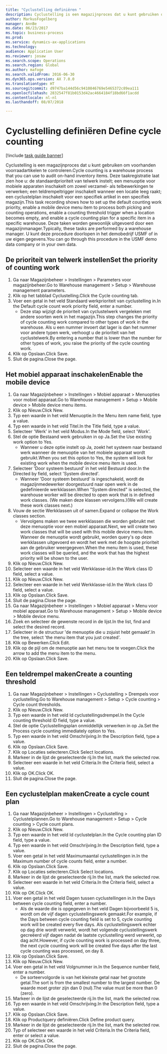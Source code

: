 ```yaml
--- 
title: "Cyclustelling definiëren "
description: Cyclustelling is een magazijnproces dat u kunt gebruiken om voorhanden voorraadartikelen te controleren.
author: MarkusFogelberg
manager: AnnBe
ms.date: 06/23/2017
ms.topic: business-process
ms.prod: 
ms.service: dynamics-ax-applications
ms.technology: 
audience: Application User
ms.reviewer: josaw
ms.search.scope: Operations
ms.search.region: Global
ms.author: mafoge
ms.search.validFrom: 2016-06-30
ms.dyn365.ops.version: AX 7.0.0
ms.translationtype: HT
ms.sourcegitcommit: d9747ba144d56c9410846769e5465372c89ea111
ms.openlocfilehash: 2832547f81b0153d42ac4664184f18bd66f1acdd
ms.contentlocale: nl-nl
ms.lasthandoff: 08/07/2018

---
```

# <a name="define-cycle-counting"></a><span data-ttu-id="f8f4c-103">Cyclustelling definiëren </span><span class="sxs-lookup"><span data-stu-id="f8f4c-103">Define cycle counting</span></span> 

[!include [task guide banner](../../includes/task-guide-banner.md)]

<span data-ttu-id="f8f4c-104">Cyclustelling is een magazijnproces dat u kunt gebruiken om voorhanden voorraadartikelen te controleren.</span><span class="sxs-lookup"><span data-stu-id="f8f4c-104">Cycle counting is a warehouse process that you can use to audit on-hand inventory items.</span></span> <span data-ttu-id="f8f4c-105">Deze taakregistratie laat zien hoe u: de standaardprioriteit van telwerk instelt; een menuoptie voor mobiele apparaten inschakelt om zowel verzamel- als telbewerkingen te verwerken; een teldrempeltrigger inschakelt wanneer een locatie leeg raakt; een cyclustelplan inschakelt voor een specifiek artikel in een specifiek magazijn.</span><span class="sxs-lookup"><span data-stu-id="f8f4c-105">This task recording shows how to set up the default counting work priority, enable a mobile device menu item to process both picking and counting operations, enable a counting threshold trigger when a location becomes empty, and enable a cycle counting plan for a specific item in a specific warehouse.</span></span> <span data-ttu-id="f8f4c-106">Deze taken worden gewoonlijk uitgevoerd door een magazijnmanager.</span><span class="sxs-lookup"><span data-stu-id="f8f4c-106">Typically, these tasks are performed by a warehouse manager.</span></span> <span data-ttu-id="f8f4c-107">U kunt deze procedure doorlopen in het demobedrijf USMF of in uw eigen gegevens.</span><span class="sxs-lookup"><span data-stu-id="f8f4c-107">You can go through this procedure in the USMF demo data company or in your own data.</span></span>


## <a name="set-the-priority-of-counting-work"></a><span data-ttu-id="f8f4c-108">De prioriteit van telwerk instellen</span><span class="sxs-lookup"><span data-stu-id="f8f4c-108">Set the priority of counting work</span></span>
1. <span data-ttu-id="f8f4c-109">Ga naar Magazijnbeheer > Instellingen > Parameters voor magazijnbeheer.</span><span class="sxs-lookup"><span data-stu-id="f8f4c-109">Go to Warehouse management > Setup > Warehouse management parameters.</span></span>
2. <span data-ttu-id="f8f4c-110">Klik op het tabblad Cyclustelling.</span><span class="sxs-lookup"><span data-stu-id="f8f4c-110">Click the Cycle counting tab.</span></span>
3. <span data-ttu-id="f8f4c-111">Voer een getal in het veld Standaard werkprioriteit van cyclustelling in.</span><span class="sxs-lookup"><span data-stu-id="f8f4c-111">In the Default cycle count work priority field, enter a number.</span></span>
    * <span data-ttu-id="f8f4c-112">Deze stap wijzigt de prioriteit van cyclustelwerk vergeleken met andere soorten werk in het magazijn.</span><span class="sxs-lookup"><span data-stu-id="f8f4c-112">This step changes the priority of cycle counting work compared to other types of work in the warehouse.</span></span> <span data-ttu-id="f8f4c-113">Als u een nummer invoert dat lager is dan het nummer voor andere typen werk, verhoogt u de prioriteit van het cyclustelwerk.</span><span class="sxs-lookup"><span data-stu-id="f8f4c-113">By entering a number that is lower than the number for other types of work, you raise the priority of the cycle counting work.</span></span>  
4. <span data-ttu-id="f8f4c-114">Klik op Opslaan.</span><span class="sxs-lookup"><span data-stu-id="f8f4c-114">Click Save.</span></span>
5. <span data-ttu-id="f8f4c-115">Sluit de pagina.</span><span class="sxs-lookup"><span data-stu-id="f8f4c-115">Close the page.</span></span>

## <a name="enable-the-mobile-device"></a><span data-ttu-id="f8f4c-116">Het mobiel apparaat inschakelen</span><span class="sxs-lookup"><span data-stu-id="f8f4c-116">Enable the mobile device</span></span>
1. <span data-ttu-id="f8f4c-117">Ga naar Magazijnbeheer > Instellingen > Mobiel apparaat > Menuopties voor mobiel apparaat.</span><span class="sxs-lookup"><span data-stu-id="f8f4c-117">Go to Warehouse management > Setup > Mobile device > Mobile device menu items.</span></span>
2. <span data-ttu-id="f8f4c-118">Klik op Nieuw.</span><span class="sxs-lookup"><span data-stu-id="f8f4c-118">Click New.</span></span>
3. <span data-ttu-id="f8f4c-119">Typ een waarde in het veld Menuoptie.</span><span class="sxs-lookup"><span data-stu-id="f8f4c-119">In the Menu item name field, type a value.</span></span>
4. <span data-ttu-id="f8f4c-120">Typ een waarde in het veld Titel.</span><span class="sxs-lookup"><span data-stu-id="f8f4c-120">In the Title field, type a value.</span></span>
5. <span data-ttu-id="f8f4c-121">Selecteer 'Werk' in het veld Modus.</span><span class="sxs-lookup"><span data-stu-id="f8f4c-121">In the Mode field, select 'Work'.</span></span>
6. <span data-ttu-id="f8f4c-122">Stel de optie Bestaand werk gebruiken in op Ja.</span><span class="sxs-lookup"><span data-stu-id="f8f4c-122">Set the Use existing work option to Yes.</span></span>
    * <span data-ttu-id="f8f4c-123">Wanneer u deze optie instelt op Ja, zoekt het systeem naar bestaand werk wanneer de menuoptie van het mobiele apparaat wordt gebruikt.</span><span class="sxs-lookup"><span data-stu-id="f8f4c-123">When you set this option to Yes, the system will look for existing work when the mobile device menu item is used.</span></span>  
7. <span data-ttu-id="f8f4c-124">Selecteer 'Door systeem bestuurd' in het veld Bestuurd door.</span><span class="sxs-lookup"><span data-stu-id="f8f4c-124">In the Directed by field, select 'System directed'.</span></span>
    * <span data-ttu-id="f8f4c-125">Wanneer 'Door systeem bestuurd' is ingeschakeld, wordt de magazijnmedewerker doorgestuurd naar open werk in de gedefinieerde werkklassen.</span><span class="sxs-lookup"><span data-stu-id="f8f4c-125">When "System directed" is selected, the warehouse worker will be directed to open work that is in defined work classes.</span></span> <span data-ttu-id="f8f4c-126">(We maken deze klassen vervolgens.)</span><span class="sxs-lookup"><span data-stu-id="f8f4c-126">(We will create these work classes next.)</span></span>  
8. <span data-ttu-id="f8f4c-127">Vouw de sectie Werkklassen uit of samen.</span><span class="sxs-lookup"><span data-stu-id="f8f4c-127">Expand or collapse the Work classes section.</span></span>
    * <span data-ttu-id="f8f4c-128">Vervolgens maken we twee werkklassen die worden gebruikt met deze menuoptie voor een mobiel apparaat.</span><span class="sxs-lookup"><span data-stu-id="f8f4c-128">Next, we will create two work classes that will be used with this mobile device menu item.</span></span> <span data-ttu-id="f8f4c-129">Wanneer de menuoptie wordt gebruikt, worden query's op deze werkklassen uitgevoerd en wordt het werk met de hoogste prioriteit aan de gebruiker weergegeven.</span><span class="sxs-lookup"><span data-stu-id="f8f4c-129">When the menu item is used, these work classes will be queried, and the work that has the highest priority will be shown to the user.</span></span>  
9. <span data-ttu-id="f8f4c-130">Klik op Nieuw.</span><span class="sxs-lookup"><span data-stu-id="f8f4c-130">Click New.</span></span>
10. <span data-ttu-id="f8f4c-131">Selecteer een waarde in het veld Werkklasse-id.</span><span class="sxs-lookup"><span data-stu-id="f8f4c-131">In the Work class ID field, select a value.</span></span>
11. <span data-ttu-id="f8f4c-132">Klik op Nieuw.</span><span class="sxs-lookup"><span data-stu-id="f8f4c-132">Click New.</span></span>
12. <span data-ttu-id="f8f4c-133">Selecteer een waarde in het veld Werkklasse-id.</span><span class="sxs-lookup"><span data-stu-id="f8f4c-133">In the Work class ID field, select a value.</span></span>
13. <span data-ttu-id="f8f4c-134">Klik op Opslaan.</span><span class="sxs-lookup"><span data-stu-id="f8f4c-134">Click Save.</span></span>
14. <span data-ttu-id="f8f4c-135">Sluit de pagina.</span><span class="sxs-lookup"><span data-stu-id="f8f4c-135">Close the page.</span></span>
15. <span data-ttu-id="f8f4c-136">Ga naar Magazijnbeheer > Instellingen > Mobiel apparaat > Menu voor mobiel apparaat.</span><span class="sxs-lookup"><span data-stu-id="f8f4c-136">Go to Warehouse management > Setup > Mobile device > Mobile device menu.</span></span>
16. <span data-ttu-id="f8f4c-137">Zoek en selecteer de gewenste record in de lijst.</span><span class="sxs-lookup"><span data-stu-id="f8f4c-137">In the list, find and select the desired record.</span></span>
17. <span data-ttu-id="f8f4c-138">Selecteer in de structuur 'de menuoptie die u zojuist hebt gemaakt'.</span><span class="sxs-lookup"><span data-stu-id="f8f4c-138">In the tree, select 'the menu item that you just created'.</span></span>
18. <span data-ttu-id="f8f4c-139">Klik op Bewerken.</span><span class="sxs-lookup"><span data-stu-id="f8f4c-139">Click Edit.</span></span>
19. <span data-ttu-id="f8f4c-140">Klik op de pijl om de menuoptie aan het menu toe te voegen.</span><span class="sxs-lookup"><span data-stu-id="f8f4c-140">Click the arrow to add the menu item to the menu.</span></span>
20. <span data-ttu-id="f8f4c-141">Klik op Opslaan.</span><span class="sxs-lookup"><span data-stu-id="f8f4c-141">Click Save.</span></span>

## <a name="create-a-counting-threshold"></a><span data-ttu-id="f8f4c-142">Een teldrempel maken</span><span class="sxs-lookup"><span data-stu-id="f8f4c-142">Create a counting threshold</span></span>
1. <span data-ttu-id="f8f4c-143">Ga naar Magazijnbeheer > Instellingen > Cyclustelling > Drempels voor cyclustelling.</span><span class="sxs-lookup"><span data-stu-id="f8f4c-143">Go to Warehouse management > Setup > Cycle counting > Cycle count thresholds.</span></span>
2. <span data-ttu-id="f8f4c-144">Klik op Nieuw.</span><span class="sxs-lookup"><span data-stu-id="f8f4c-144">Click New.</span></span>
3. <span data-ttu-id="f8f4c-145">Typ een waarde in het veld Id cyclustellingsdrempel.</span><span class="sxs-lookup"><span data-stu-id="f8f4c-145">In the Cycle counting threshold ID field, type a value.</span></span>
4. <span data-ttu-id="f8f4c-146">Stel de optie Cyclustellingsplan onmiddellijk verwerken in op Ja.</span><span class="sxs-lookup"><span data-stu-id="f8f4c-146">Set the Process cycle counting immediately option to Yes.</span></span>
5. <span data-ttu-id="f8f4c-147">Typ een waarde in het veld Omschrijving.</span><span class="sxs-lookup"><span data-stu-id="f8f4c-147">In the Description field, type a value.</span></span>
6. <span data-ttu-id="f8f4c-148">Klik op Opslaan.</span><span class="sxs-lookup"><span data-stu-id="f8f4c-148">Click Save.</span></span>
7. <span data-ttu-id="f8f4c-149">Klik op Locaties selecteren.</span><span class="sxs-lookup"><span data-stu-id="f8f4c-149">Click Select locations.</span></span>
8. <span data-ttu-id="f8f4c-150">Markeer in de lijst de geselecteerde rij.</span><span class="sxs-lookup"><span data-stu-id="f8f4c-150">In the list, mark the selected row.</span></span>
9. <span data-ttu-id="f8f4c-151">Selecteer een waarde in het veld Criteria.</span><span class="sxs-lookup"><span data-stu-id="f8f4c-151">In the Criteria field, select a value.</span></span>
10. <span data-ttu-id="f8f4c-152">Klik op OK.</span><span class="sxs-lookup"><span data-stu-id="f8f4c-152">Click OK.</span></span>
11. <span data-ttu-id="f8f4c-153">Sluit de pagina.</span><span class="sxs-lookup"><span data-stu-id="f8f4c-153">Close the page.</span></span>

## <a name="create-a-cycle-count-plan"></a><span data-ttu-id="f8f4c-154">Een cyclustelplan maken</span><span class="sxs-lookup"><span data-stu-id="f8f4c-154">Create a cycle count plan</span></span>
1. <span data-ttu-id="f8f4c-155">Ga naar Magazijnbeheer > Instellingen > Cyclustelling > Cyclustelplannen.</span><span class="sxs-lookup"><span data-stu-id="f8f4c-155">Go to Warehouse management > Setup > Cycle counting > Cycle count plans.</span></span>
2. <span data-ttu-id="f8f4c-156">Klik op Nieuw.</span><span class="sxs-lookup"><span data-stu-id="f8f4c-156">Click New.</span></span>
3. <span data-ttu-id="f8f4c-157">Typ een waarde in het veld Id cyclustelplan.</span><span class="sxs-lookup"><span data-stu-id="f8f4c-157">In the Cycle counting plan ID field, type a value.</span></span>
4. <span data-ttu-id="f8f4c-158">Typ een waarde in het veld Omschrijving.</span><span class="sxs-lookup"><span data-stu-id="f8f4c-158">In the Description field, type a value.</span></span>
5. <span data-ttu-id="f8f4c-159">Voer een getal in het veld Maximumaantal cyclustellingen in.</span><span class="sxs-lookup"><span data-stu-id="f8f4c-159">In the Maximum number of cycle counts field, enter a number.</span></span>
6. <span data-ttu-id="f8f4c-160">Klik op Opslaan.</span><span class="sxs-lookup"><span data-stu-id="f8f4c-160">Click Save.</span></span>
7. <span data-ttu-id="f8f4c-161">Klik op Locaties selecteren.</span><span class="sxs-lookup"><span data-stu-id="f8f4c-161">Click Select locations.</span></span>
8. <span data-ttu-id="f8f4c-162">Markeer in de lijst de geselecteerde rij.</span><span class="sxs-lookup"><span data-stu-id="f8f4c-162">In the list, mark the selected row.</span></span>
9. <span data-ttu-id="f8f4c-163">Selecteer een waarde in het veld Criteria.</span><span class="sxs-lookup"><span data-stu-id="f8f4c-163">In the Criteria field, select a value.</span></span>
10. <span data-ttu-id="f8f4c-164">Klik op OK.</span><span class="sxs-lookup"><span data-stu-id="f8f4c-164">Click OK.</span></span>
11. <span data-ttu-id="f8f4c-165">Voer een getal in het veld Dagen tussen cyclustellingen in.</span><span class="sxs-lookup"><span data-stu-id="f8f4c-165">In the Days between cycle counting field, enter a number.</span></span>
    * <span data-ttu-id="f8f4c-166">Als de waarde die is opgegeven in het veld Dagen bijvoorbeeld 5 is, wordt om de vijf dagen cyclustellingswerk gemaakt.</span><span class="sxs-lookup"><span data-stu-id="f8f4c-166">For example, if the Days between cycle counting field is set to 5, cycle counting work will be created every five days.</span></span> <span data-ttu-id="f8f4c-167">Als cyclustellingswerk echter op dag drie wordt verwerkt, wordt het volgende cyclustellingswerk gecreëerd vijf dagen nadat de laatste cyclustelling werd verwerkt, op dag acht.</span><span class="sxs-lookup"><span data-stu-id="f8f4c-167">However, if cycle counting work is processed on day three, the next cycle counting work will be created five days after the last cycle counting was processed, on day 8.</span></span>  
12. <span data-ttu-id="f8f4c-168">Klik op Opslaan.</span><span class="sxs-lookup"><span data-stu-id="f8f4c-168">Click Save.</span></span>
13. <span data-ttu-id="f8f4c-169">Klik op Nieuw.</span><span class="sxs-lookup"><span data-stu-id="f8f4c-169">Click New.</span></span>
14. <span data-ttu-id="f8f4c-170">Voer een getal in het veld Volgnummer in.</span><span class="sxs-lookup"><span data-stu-id="f8f4c-170">In the Sequence number field, enter a number.</span></span>
    * <span data-ttu-id="f8f4c-171">De sorteervolgorde is van het kleinste getal naar het grootste getal.</span><span class="sxs-lookup"><span data-stu-id="f8f4c-171">The sort is from the smallest number to the largest number.</span></span> <span data-ttu-id="f8f4c-172">De waarde moet groter zijn dan 0 (nul).</span><span class="sxs-lookup"><span data-stu-id="f8f4c-172">The value must be more than 0 (zero).</span></span>  
15. <span data-ttu-id="f8f4c-173">Markeer in de lijst de geselecteerde rij.</span><span class="sxs-lookup"><span data-stu-id="f8f4c-173">In the list, mark the selected row.</span></span>
16. <span data-ttu-id="f8f4c-174">Typ een waarde in het veld Omschrijving.</span><span class="sxs-lookup"><span data-stu-id="f8f4c-174">In the Description field, type a value.</span></span>
17. <span data-ttu-id="f8f4c-175">Klik op Opslaan.</span><span class="sxs-lookup"><span data-stu-id="f8f4c-175">Click Save.</span></span>
18. <span data-ttu-id="f8f4c-176">Klik op Productquery definiëren.</span><span class="sxs-lookup"><span data-stu-id="f8f4c-176">Click Define product query.</span></span>
19. <span data-ttu-id="f8f4c-177">Markeer in de lijst de geselecteerde rij.</span><span class="sxs-lookup"><span data-stu-id="f8f4c-177">In the list, mark the selected row.</span></span>
20. <span data-ttu-id="f8f4c-178">Typ of selecteer een waarde in het veld Criteria.</span><span class="sxs-lookup"><span data-stu-id="f8f4c-178">In the Criteria field, enter or select a value.</span></span>
21. <span data-ttu-id="f8f4c-179">Klik op OK.</span><span class="sxs-lookup"><span data-stu-id="f8f4c-179">Click OK.</span></span>
22. <span data-ttu-id="f8f4c-180">Sluit de pagina.</span><span class="sxs-lookup"><span data-stu-id="f8f4c-180">Close the page.</span></span>


